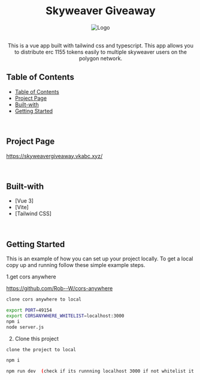 <!-- PROJECT LOGO -->
<br />
<div>
  <div align="center">
    <h1 style="font-weight: bold">Skyweaver Giveaway</h1>
      <img src="https://user-images.githubusercontent.com/4152386/173242217-243ae090-8e91-44ef-819d-b44ea967aa72.png" alt="Logo"  />
    <br />
    <br />
    <p align="center">
        This is a vue app built with tailwind css and typescript. This app allows you to distribute erc 1155 tokens easily to multiple skyweaver users on the polygon network.
<br />

</p>

  </div>
</div>

<!-- TABLE OF CONTENTS -->

## Table of Contents

- [Table of Contents](#table-of-contents)
- [Project Page](#about-the-project)
- [Built-with](#built-with)
- [Getting Started](#getting-started)

<br />

<!-- ABOUT THE PROJECT -->

## Project Page

https://skyweavergiveaway.vkabc.xyz/

<br />

## Built-with

-   [Vue 3]
-   [Vite]
-   [Tailwind CSS]

<br />

<!-- GETTING STARTED -->

## Getting Started

This is an example of how you can set up your project locally. To get a local copy up and running follow these simple example steps.

1.get cors anywhere 

https://github.com/Rob--W/cors-anywhere

```sh
clone cors anywhere to local

export PORT=49154
export CORSANYWHERE_WHITELIST=localhost:3000
npm i
node server.js
```


2. Clone this project

```sh
clone the project to local

npm i

npm run dev  (check if its runnning localhost 3000 if not whitelist it for corsanywhere as mentioned above)
```

